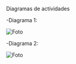 Diagramas de actividades

-Diagrama 1: 

![Foto](https://i.imgur.com/5zPInb6.png "Mockup")

-Diagrama 2:

![Foto](https://i.imgur.com/1LraNlj.png "Mockup")
